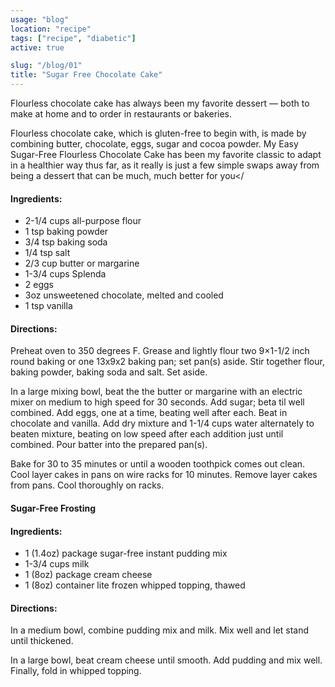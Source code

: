 ```yaml
---
usage: "blog"
location: "recipe"
tags: ["recipe", "diabetic"]
active: true

slug: "/blog/01"
title: "Sugar Free Chocolate Cake"
---
```

<p>Flourless chocolate cake has always been my favorite dessert — both to make at home and to order in restaurants or bakeries.

Flourless chocolate cake, which is gluten-free to begin with, is made by combining butter, chocolate, eggs, sugar and cocoa powder. My Easy Sugar-Free Flourless Chocolate Cake has been my favorite classic to adapt in a healthier way thus far, as it really is just a few simple swaps away from being a dessert that can be much, much better for you</</p>

<!-- endexcerpt -->

<h4>Ingredients:</h4>
<ul>
<li>2-1/4 cups all-purpose flour</li>
<li>1 tsp baking powder</li>
<li>3/4 tsp baking soda</li>
<li>1/4 tsp salt</li>
<li>2/3 cup butter or margarine</li>
<li>1-3/4 cups Splenda</li>
<li>2 eggs</li>
<li>3oz unsweetened chocolate, melted and cooled</li>
<li>1 tsp vanilla</li>
</ul>

<h4>Directions:</h4>
<p>Preheat oven to 350 degrees F. Grease and lightly flour two 9×1-1/2 inch round baking or one 13x9x2 baking pan; set pan(s) aside. Stir together flour, baking powder, baking soda and salt. Set aside.</p>

<p>In a large mixing bowl, beat the the butter or margarine with an electric mixer on medium to high speed for 30 seconds. Add sugar; beta til well combined. Add eggs, one at a time, beating well after each. Beat in chocolate and vanilla. Add dry mixture and 1-1/4 cups water alternately to beaten mixture, beating on low speed after each addition just until combined. Pour batter into the prepared pan(s).</p>

<p>Bake for 30 to 35 minutes or until a wooden toothpick comes out clean. Cool layer cakes in pans on wire racks for 10 minutes. Remove layer cakes from pans. Cool thoroughly on racks.</p>

  

<h4>Sugar-Free Frosting</h4>

<h4>Ingredients:</h4>
<ul>
<li>1 (1.4oz) package sugar-free instant pudding mix</li>
<li>1-3/4 cups milk</li>
<li>1 (8oz) package cream cheese</li>
<li>1 (8oz) container lite frozen whipped topping, thawed</li>
</ul>
  

<h4>Directions:</h4>

<p>In a medium bowl, combine pudding mix and milk. Mix well and let stand until thickened.</p>

<p>In a large bowl, beat cream cheese until smooth. Add pudding and mix well. Finally, fold in whipped topping.</p>
